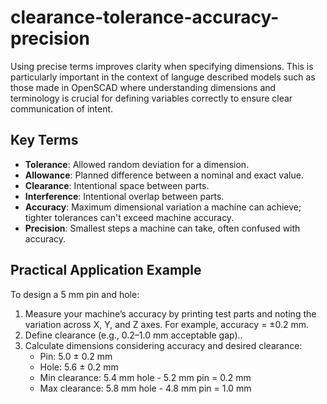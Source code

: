 # clearance-tolerance-accuracy-precision

Using precise terms improves clarity when specifying dimensions. This is particularly important in the context of languge described models such as those made in OpenSCAD where understanding dimensions and terminology is crucial for defining variables correctly to ensure clear communication of intent.

## Key Terms

- **Tolerance**: Allowed random deviation for a dimension.
- **Allowance**: Planned difference between a nominal and exact value.
- **Clearance**: Intentional space between parts.
- **Interference**: Intentional overlap between parts.
- **Accuracy**: Maximum dimensional variation a machine can achieve; tighter tolerances can't exceed machine accuracy.
- **Precision**: Smallest steps a machine can take, often confused with accuracy.

## Practical Application Example

To design a 5 mm pin and hole:

1. Measure your machine’s accuracy by printing test parts and noting the variation across X, Y, and Z axes. For example, accuracy = ±0.2 mm.
2. Define clearance (e.g., 0.2–1.0 mm acceptable gap)..
3. Calculate dimensions considering accuracy and desired clearance:
   - Pin: 5.0 ± 0.2 mm
   - Hole: 5.6 ± 0.2 mm
   - Min clearance: 5.4 mm hole - 5.2 mm pin = 0.2 mm
   - Max clearance: 5.8 mm hole - 4.8 mm pin = 1.0 mm
